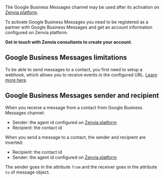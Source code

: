 The Google Business Messages channel may be used after its activation on [Zenvia platform](https://app.zenvia.com/home/credentials/google-business-messages/list).

To activate Google Business Messages you need to be registered as a partner with Google Business Messages and get an account information configured on Zenvia platform.

**Get in touch with Zenvia consultants to create your account.**


## Google Business Messages limitations

To be able to send messages to a contact, you first need to setup a webhook, which allows you to receive events in the configured URL. [Learn more here](#tag/Webhooks).


## Google Business Messages sender and recipient

When you receive a message from a contact from Google Business Messages channel:

* Sender: the agent id configured on [Zenvia platform](https://app.zenvia.com/home/credentials/google-business-messages/list)
* Recipient: the contact id

When you send a message to a contact, the sender and recipient are inverted:

* Recipient: the contact id
* Sender: the agent id configured on [Zenvia platform](https://app.zenvia.com/home/credentials/google-business-messages/list)

The sender goes in the attribute `from` and the receiver goes in the attribute `to` of message object.
